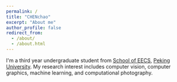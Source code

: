 ```yaml
---
permalink: /
title: "CHENchao"
excerpt: "About me"
author_profile: false
redirect_from: 
  - /about/
  - /about.html
---
```

I'm a third year undergraduate student from [School of EECS](https://eecs.pku.edu.cn/), [Peking University](https://www.pku.edu.cn/). My research interest includes computer vision, computer graphics, machine learning, and computational photography.

